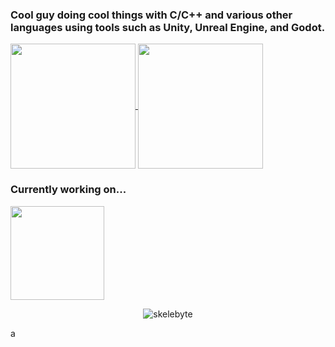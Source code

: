 ### Cool guy doing cool things with C/C++ and various other languages using tools such as Unity, Unreal Engine, and Godot.

<a href="https://github.com/Skelebyte">
  <img height=200 align="center" src="https://github-readme-stats.vercel.app/api?username=Skelebyte&show_icons=true&theme=dracula" />
</a>
<a href="https://github.com/Skelebyte">
  <img height=200 align="center" src="https://github-readme-stats.vercel.app/api/top-langs?username=Skelebyte&show_icons=true&theme=dracula" />
</a>

### Currently working on...

<a href="https://github.com/Skelebyte/HazrdLib">
  <img height=150 align="center" src="https://github-readme-stats.vercel.app/api/pin/?username=Skelebyte&repo=HazrdLib&theme=dracula" />
</a>
<p />
<p align="center"> <img src="https://komarev.com/ghpvc/?username=skelebyte" alt="skelebyte" /> </p>
a
